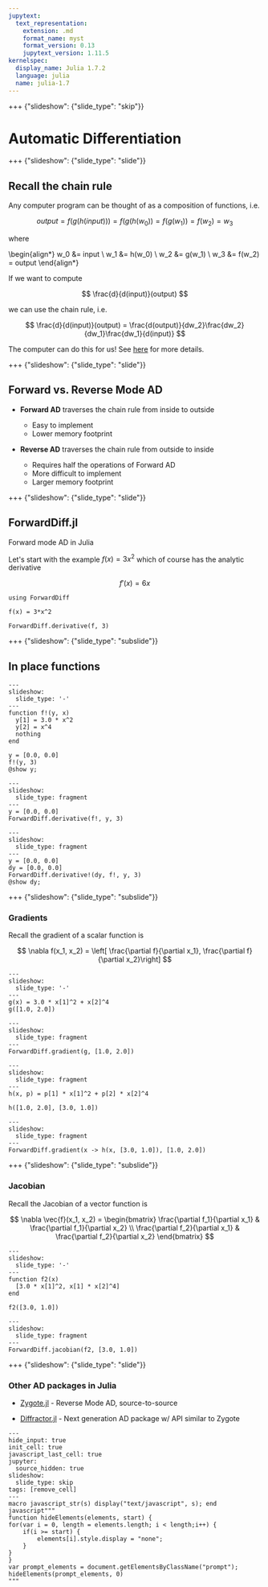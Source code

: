```yaml
---
jupytext:
  text_representation:
    extension: .md
    format_name: myst
    format_version: 0.13
    jupytext_version: 1.11.5
kernelspec:
  display_name: Julia 1.7.2
  language: julia
  name: julia-1.7
---
```


+++ {"slideshow": {"slide_type": "skip"}}

# Automatic Differentiation

+++ {"slideshow": {"slide_type": "slide"}}

## Recall the chain rule

Any computer program can be thought of as a composition of functions, i.e.

$$
output = f(g(h(input))) = f(g(h(w_0)) = f(g(w_1)) = f(w_2) = w_3
$$

where

\begin{align*}
w_0 &= input \\
w_1 &= h(w_0) \\
w_2 &= g(w_1) \\
w_3 &= f(w_2) = output
\end{align*}

If we want to compute

$$
\frac{d}{d(input)}(output)
$$

we can use the chain rule, i.e.

$$
\frac{d}{d(input)}(output) = \frac{d(output)}{dw_2}\frac{dw_2}{dw_1}\frac{dw_1}{d(input)}
$$


The computer can do this for us!  See [here](https://en.wikipedia.org/wiki/Automatic_differentiation) for more details.

+++ {"slideshow": {"slide_type": "slide"}}

## Forward vs. Reverse Mode AD

 * **Forward AD** traverses the chain rule from inside to outside
     * Easy to implement
     * Lower memory footprint
     
     
 * **Reverse AD** traverses the chain rule from outside to inside
     * Requires half the operations of Forward AD
     * More difficult to implement 
     * Larger memory footprint

+++ {"slideshow": {"slide_type": "slide"}}

## ForwardDiff.jl 

Forward mode AD in Julia

Let's start with the example $f(x) = 3 x^2$ which of course has the analytic derivative

$$
f'(x) = 6 x
$$

```{code-cell}
using ForwardDiff

f(x) = 3*x^2

ForwardDiff.derivative(f, 3)
```

+++ {"slideshow": {"slide_type": "subslide"}}

## In place functions

```{code-cell}
---
slideshow:
  slide_type: '-'
---
function f!(y, x)
  y[1] = 3.0 * x^2
  y[2] = x^4
  nothing
end

y = [0.0, 0.0]
f!(y, 3)
@show y;
```

```{code-cell}
---
slideshow:
  slide_type: fragment
---
y = [0.0, 0.0]
ForwardDiff.derivative(f!, y, 3)
```

```{code-cell}
---
slideshow:
  slide_type: fragment
---
y = [0.0, 0.0]
dy = [0.0, 0.0]
ForwardDiff.derivative!(dy, f!, y, 3)
@show dy;
```

+++ {"slideshow": {"slide_type": "subslide"}}

### Gradients

Recall the gradient of a scalar function is

$$
\nabla f(x_1, x_2) = \left[ \frac{\partial f}{\partial x_1}, \frac{\partial f}{\partial x_2}\right]
$$

```{code-cell}
---
slideshow:
  slide_type: '-'
---
g(x) = 3.0 * x[1]^2 + x[2]^4
g([1.0, 2.0])
```

```{code-cell}
---
slideshow:
  slide_type: fragment
---
ForwardDiff.gradient(g, [1.0, 2.0])
```

```{code-cell}
---
slideshow:
  slide_type: fragment
---
h(x, p) = p[1] * x[1]^2 + p[2] * x[2]^4

h([1.0, 2.0], [3.0, 1.0])
```

```{code-cell}
---
slideshow:
  slide_type: fragment
---
ForwardDiff.gradient(x -> h(x, [3.0, 1.0]), [1.0, 2.0])
```

+++ {"slideshow": {"slide_type": "subslide"}}

### Jacobian

Recall the Jacobian of a vector function is

$$
\nabla \vec{f}(x_1, x_2) = 
\begin{bmatrix}
\frac{\partial f_1}{\partial x_1} & \frac{\partial f_1}{\partial x_2} \\
\frac{\partial f_2}{\partial x_1} & \frac{\partial f_2}{\partial x_2}
\end{bmatrix}
$$

```{code-cell}
---
slideshow:
  slide_type: '-'
---
function f2(x)
  [3.0 * x[1]^2, x[1] * x[2]^4]
end

f2([3.0, 1.0])
```

```{code-cell}
---
slideshow:
  slide_type: fragment
---
ForwardDiff.jacobian(f2, [3.0, 1.0])
```

+++ {"slideshow": {"slide_type": "slide"}}

### Other AD packages in Julia

 * [Zygote.jl](https://fluxml.ai/Zygote.jl/latest/) - Reverse Mode AD, source-to-source
 
 * [Diffractor.jl](https://github.com/JuliaDiff/Diffractor.jl) - Next generation AD package w/ API similar to Zygote

```{code-cell}
---
hide_input: true
init_cell: true
javascript_last_cell: true
jupyter:
  source_hidden: true
slideshow:
  slide_type: skip
tags: [remove_cell]
---
macro javascript_str(s) display("text/javascript", s); end
javascript"""
function hideElements(elements, start) {
for(var i = 0, length = elements.length; i < length;i++) {
    if(i >= start) {
        elements[i].style.display = "none";
    }
}
}
var prompt_elements = document.getElementsByClassName("prompt");
hideElements(prompt_elements, 0)
"""
```
